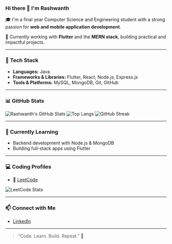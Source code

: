 ### Hi there 👋 I'm Rashwanth

🎓 I'm a final year Computer Science and Engineering student with a strong passion for **web and mobile application development**.

🔧 Currently working with **Flutter** and the **MERN stack**, building practical and impactful projects.

---

### 🚀 Tech Stack
- **Languages:** Java
- **Frameworks & Libraries:** Flutter, React, Node.js, Express.js
- **Tools & Platforms:** MySQL, MongoDB, Git, GitHub

---

### 📊 GitHub Stats

![Rashwanth's GitHub Stats](https://github-readme-stats.vercel.app/api?username=rashwanth17&show_icons=true&theme=radical)
![Top Langs](https://github-readme-stats.vercel.app/api/top-langs/?username=rashwanth17&layout=compact&theme=radical)
![GitHub Streak](https://github-readme-streak-stats.herokuapp.com?user=rashwanth17&theme=radical)

---

### 🧠 Currently Learning
- Backend development with Node.js & MongoDB
- Building full-stack apps using Flutter 

---

### 💻 Coding Profiles

- 🔗 [LeetCode](https://leetcode.com/u/rashwanth90474/)

![LeetCode Stats](https://leetcard.jacoblin.cool/rashwanth90474?theme=dark&font=Karma)

---

### 📫 Connect with Me

- [LinkedIn](https://www.linkedin.com/in/rashwanth-m-903115240/)

---

> “Code. Learn. Build. Repeat.” 🚀
